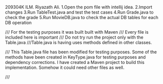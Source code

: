 209304K 
ILM. Riyazath Ali.
1.Open the pom file with intellij idea.
2.Import changes
3.Run TableTest.java and test the test cases
4.Run Grade.java to check the grade
5.Run MovieDB.java to check the actual DB tables for each DB operation

/// For the testing purposes it was built built with Maven
/// Every file is included here is important
/// Do not try run the project only with the Table.java
///Table.java is having uses methods defined in other classes.


/// This Table.java file has been modified for testing purposes. Some of the methods have been created in KeyType.java for testing purposes and dependency corrections. I have created a Maven project to build this implementation. Somehow it could need other files as well.

///

